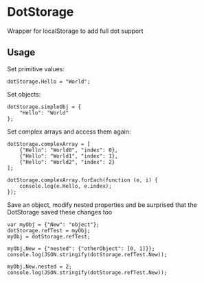 # DotStorage
Wrapper for localStorage to add full dot support

## Usage
Set primitive values:
```
dotStorage.Hello = "World";
```

Set objects:
```
dotStorage.simpleObj = {
    "Hello": "World"
};
```

Set complex arrays and access them again:
```
dotStorage.complexArray = [
    {"Hello": "World0", "index": 0},
    {"Hello": "World1", "index": 1},
    {"Hello": "World2", "index": 2}
];

dotStorage.complexArray.forEach(function (e, i) {
    console.log(e.Hello, e.index);
});
```

Save an object, modify nested properties and be surprised that the DotStorage saved these changes too
```
var myObj = {"New": "object"};
dotStorage.refTest = myObj;
myObj = dotStorage.refTest;

myObj.New = {"nested": {"otherObject": [0, 1]}};
console.log(JSON.stringify(dotStorage.refTest.New));

myObj.New.nested = 2;
console.log(JSON.stringify(dotStorage.refTest.New));
```
